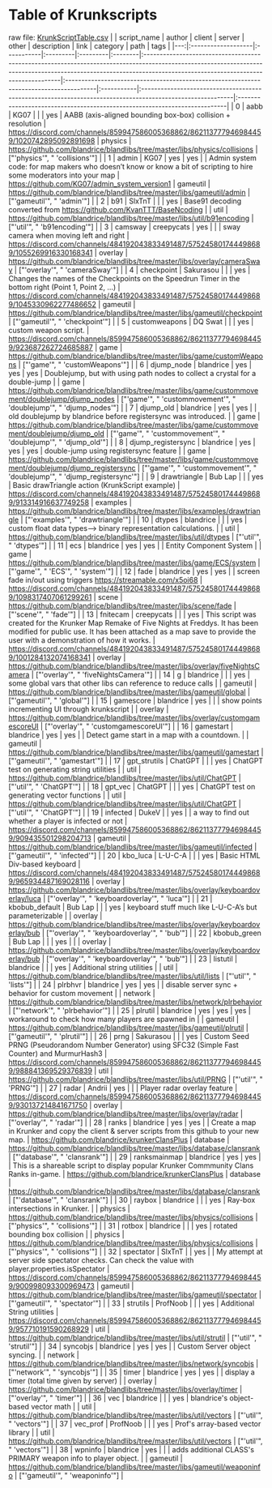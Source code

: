 # Table of Krunkscripts
 raw file: [KrunkScriptTable.csv](KrunkScriptTable.csv)
|    | script_name        | author     | client   | server   | other   | description                                                                                                                                                                                                     | link                                                                                   | category   | path                                                                                                      | tags                                                                      |
|---:|:-------------------|:-----------|:---------|:---------|:--------|:----------------------------------------------------------------------------------------------------------------------------------------------------------------------------------------------------------------|:---------------------------------------------------------------------------------------|:-----------|:----------------------------------------------------------------------------------------------------------|:--------------------------------------------------------------------------|
|  0 | aabb               | KG07       |          |          | yes     | AABB (axis-aligned bounding box-box) collision + resolution                                                                                                                                                     | https://discord.com/channels/859947586005368862/862113777946984459/1020742895092891698 | physics    | https://github.com/blandrice/blandlibs/tree/master/libs/physics/collisions                                | ["'physics'", " 'collisions'"]                                            |
|  1 | admin              | KG07       | yes      | yes      |         | Admin system code: for map makers who doesn’t know or know a bit of scripting to hire some moderators into your map                                                                                             | https://github.com/KG07/admin_system_version1                                          | gameutil   | https://github.com/blandrice/blandlibs/tree/master/libs/gameutil/admin                                    | ["'gameutil'", " 'admin'"]                                                |
|  2 | b91                | SlxTnT     |          |          | yes     | Base91 decoding converted from https://github.com/KvanTTT/BaseNcoding                                                                                                                                           |                                                                                        | util       | https://github.com/blandrice/blandlibs/tree/master/libs/util/b91encoding                                  | ["'util'", " 'b91encoding'"]                                              |
|  3 | camsway            | creepycats | yes      |          |         | sway camera when moving left and right                                                                                                                                                                          | https://discord.com/channels/484192043833491487/575245801744498689/1055269916330168341 | overlay    | https://github.com/blandrice/blandlibs/tree/master/libs/overlay/cameraSway                                | ["'overlay'", " 'cameraSway'"]                                            |
|  4 | checkpoint         | Sakurasou  |          |          | yes     | Changes the names of the Checkpoints on the Speedrun Timer in the bottom right (Point 1, Point 2, ...)                                                                                                          | https://discord.com/channels/484192043833491487/575245801744498689/1045330962277486652 | gameutil   | https://github.com/blandrice/blandlibs/tree/master/libs/gameutil/checkpoint                               | ["'gameutil'", " 'checkpoint'"]                                           |
|  5 | customweapons      | DQ Swat    |          |          | yes     | custom weapon script.                                                                                                                                                                                           | https://discord.com/channels/859947586005368862/862113777946984459/923687262724685887  | game       | https://github.com/blandrice/blandlibs/tree/master/libs/game/customWeapons                                | ["'game'", " 'customWeapons'"]                                            |
|  6 | djump_node         | blandrice  | yes      | yes      | yes     | Doublejump, but with using path nodes to collect a crystal for a double-jump                                                                                                                                    |                                                                                        | game       | https://github.com/blandrice/blandlibs/tree/master/libs/game/custommovement/doublejump/djump_nodes        | ["'game'", " 'custommovement'", " 'doublejump'", " 'djump_nodes'"]        |
|  7 | djump_old          | blandrice  | yes      | yes      |         | old doublejump by blandrice before registersync was introduced.                                                                                                                                                 |                                                                                        | game       | https://github.com/blandrice/blandlibs/tree/master/libs/game/custommovement/doublejump/djump_old          | ["'game'", " 'custommovement'", " 'doublejump'", " 'djump_old'"]          |
|  8 | djump_registersync | blandrice  | yes      | yes      | yes     | double-jump using registersync feature                                                                                                                                                                          |                                                                                        | game       | https://github.com/blandrice/blandlibs/tree/master/libs/game/custommovement/doublejump/djump_registersync | ["'game'", " 'custommovement'", " 'doublejump'", " 'djump_registersync'"] |
|  9 | drawtriangle       | Bub Lap    |          |          | yes     | Basic drawTriangle action (KrunkScript example)                                                                                                                                                                 | https://discord.com/channels/484192043833491487/575245801744498689/913314916637749258  | examples   | https://github.com/blandrice/blandlibs/tree/master/libs/examples/drawtriangle                             | ["'examples'", " 'drawtriangle'"]                                         |
| 10 | dtypes             | blandrice  |          |          | yes     | custom float data types--> binary representation calculations.                                                                                                                                                  |                                                                                        | util       | https://github.com/blandrice/blandlibs/tree/master/libs/util/dtypes                                       | ["'util'", " 'dtypes'"]                                                   |
| 11 | ecs                | blandrice  | yes      | yes      |         | Entity Component System                                                                                                                                                                                         |                                                                                        | game       | https://github.com/blandrice/blandlibs/tree/master/libs/game/ECS/system                                   | ["'game'", " 'ECS'", " 'system'"]                                         |
| 12 | fade               | blandrice  | yes      | yes      |         | screen fade in/out using triggers https://streamable.com/x5oi68                                                                                                                                                 | https://discord.com/channels/484192043833491487/575245801744498689/1098317407061299261 | scene      | https://github.com/blandrice/blandlibs/tree/master/libs/scene/fade                                        | ["'scene'", " 'fade'"]                                                    |
| 13 | fnitecam           | creepycats |          |          | yes     | This script was created for the Krunker Map Remake of Five Nights at Freddys. It has been modified for public use. It has been attached as a map save to provide the user with a demonstration of how it works. | https://discord.com/channels/484192043833491487/575245801744498689/1001284132074168341 | overlay    | https://github.com/blandrice/blandlibs/tree/master/libs/overlay/fiveNightsCamera                          | ["'overlay'", " 'fiveNightsCamera'"]                                      |
| 14 | g                  | blandrice  |          |          | yes     | some global vars that other libs can reference to reduce calls                                                                                                                                                  |                                                                                        | gameutil   | https://github.com/blandrice/blandlibs/tree/master/libs/gameutil/global                                   | ["'gameutil'", " 'global'"]                                               |
| 15 | gamescore          | blandrice  | yes      |          |         | show points incrementing UI through krunkscript                                                                                                                                                                 |                                                                                        | overlay    | https://github.com/blandrice/blandlibs/tree/master/libs/overlay/customgamescoreUI                         | ["'overlay'", " 'customgamescoreUI'"]                                     |
| 16 | gamestart          | blandrice  | yes      | yes      |         | Detect game start in a map with a countdown.                                                                                                                                                                    |                                                                                        | gameutil   | https://github.com/blandrice/blandlibs/tree/master/libs/gameutil/gamestart                                | ["'gameutil'", " 'gamestart'"]                                            |
| 17 | gpt_strutils       | ChatGPT    |          |          | yes     | ChatGPT test on generating string utilities                                                                                                                                                                     |                                                                                        | util       | https://github.com/blandrice/blandlibs/tree/master/libs/util/ChatGPT                                      | ["'util'", " 'ChatGPT'"]                                                  |
| 18 | gpt_vec            | ChatGPT    |          |          | yes     | ChatGPT test on generating vector functions                                                                                                                                                                     |                                                                                        | util       | https://github.com/blandrice/blandlibs/tree/master/libs/util/ChatGPT                                      | ["'util'", " 'ChatGPT'"]                                                  |
| 19 | infected           | DukeV      |          | yes      |         | a way to find out whether a player is infected or not                                                                                                                                                           | https://discord.com/channels/859947586005368862/862113777946984459/909435501298204713  | gameutil   | https://github.com/blandrice/blandlibs/tree/master/libs/gameutil/infected                                 | ["'gameutil'", " 'infected'"]                                             |
| 20 | kbo_luca           | L-U-C-A    |          |          | yes     | Basic HTML Div-based keyboard                                                                                                                                                                                   | https://discord.com/channels/484192043833491487/575245801744498689/965934487169028116  | overlay    | https://github.com/blandrice/blandlibs/tree/master/libs/overlay/keyboardoverlay/luca                      | ["'overlay'", " 'keyboardoverlay'", " 'luca'"]                            |
| 21 | kbobub_default     | Bub Lap    |          |          | yes     | keyboard stuff much like L-U-C-A’s but parameterizable                                                                                                                                                          |                                                                                        | overlay    | https://github.com/blandrice/blandlibs/tree/master/libs/overlay/keyboardoverlay/bub                       | ["'overlay'", " 'keyboardoverlay'", " 'bub'"]                             |
| 22 | kbobub_green       | Bub Lap    |          |          | yes     |                                                                                                                                                                                                                 |                                                                                        | overlay    | https://github.com/blandrice/blandlibs/tree/master/libs/overlay/keyboardoverlay/bub                       | ["'overlay'", " 'keyboardoverlay'", " 'bub'"]                             |
| 23 | listutil           | blandrice  |          |          | yes     | Additional string utilities                                                                                                                                                                                     |                                                                                        | util       | https://github.com/blandrice/blandlibs/tree/master/libs/util/lists                                        | ["'util'", " 'lists'"]                                                    |
| 24 | plrbhvr            | blandrice  | yes      | yes      |         | disable server sync + behavior for custom movement                                                                                                                                                              |                                                                                        | network    | https://github.com/blandrice/blandlibs/tree/master/libs/network/plrbehavior                               | ["'network'", " 'plrbehavior'"]                                           |
| 25 | plrutil            | blandrice  | yes      | yes      | yes     | workaround to check how many players are spawned in                                                                                                                                                             |                                                                                        | gameutil   | https://github.com/blandrice/blandlibs/tree/master/libs/gameutil/plrutil                                  | ["'gameutil'", " 'plrutil'"]                                              |
| 26 | prng               | Sakurasou  |          |          | yes     | Custom Seed PRNG (Pseudorandom Number Generator) using SFC32 (Simple Fast Counter) and MurmurHash3                                                                                                              | https://discord.com/channels/859947586005368862/862113777946984459/988841369529376839  | util       | https://github.com/blandrice/blandlibs/tree/master/libs/util/PRNG                                         | ["'util'", " 'PRNG'"]                                                     |
| 27 | radar              | Andrii     | yes      |          |         | Player radar overlay feature                                                                                                                                                                                    | https://discord.com/channels/859947586005368862/862113777946984459/930137214841671750  | overlay    | https://github.com/blandrice/blandlibs/tree/master/libs/overlay/radar                                     | ["'overlay'", " 'radar'"]                                                 |
| 28 | ranks              | blandrice  | yes      | yes      |         | Create a map in Krunker and copy the client & server scripts from this github to your new map.                                                                                                                  | https://github.com/blandrice/krunkerClansPlus                                          | database   | https://github.com/blandrice/blandlibs/tree/master/libs/database/clansrank                                | ["'database'", " 'clansrank'"]                                            |
| 29 | ranksmainmap       | blandrice  | yes      | yes      |         | This is a shareable script to display popular Krunker Commmunity Clans Ranks in-game.                                                                                                                           | https://github.com/blandrice/krunkerClansPlus                                          | database   | https://github.com/blandrice/blandlibs/tree/master/libs/database/clansrank                                | ["'database'", " 'clansrank'"]                                            |
| 30 | raybox             | blandrice  |          |          | yes     | Ray-box intersections in Krunker.                                                                                                                                                                               |                                                                                        | physics    | https://github.com/blandrice/blandlibs/tree/master/libs/physics/collisions                                | ["'physics'", " 'collisions'"]                                            |
| 31 | rotbox             | blandrice  |          |          | yes     | rotated bounding box collision                                                                                                                                                                                  |                                                                                        | physics    | https://github.com/blandrice/blandlibs/tree/master/libs/physics/collisions                                | ["'physics'", " 'collisions'"]                                            |
| 32 | spectator          | SlxTnT     |          | yes      |         | My attempt at server side spectator checks. Can check the value with player.properties.isSpectator                                                                                                              | https://discord.com/channels/859947586005368862/862113777946984459/900998093300969473  | gameutil   | https://github.com/blandrice/blandlibs/tree/master/libs/gameutil/spectator                                | ["'gameutil'", " 'spectator'"]                                            |
| 33 | strutils           | ProfNoob   |          |          | yes     | Additional String utilities                                                                                                                                                                                     | https://discord.com/channels/859947586005368862/862113777946984459/957710191590268929  | util       | https://github.com/blandrice/blandlibs/tree/master/libs/util/strutil                                      | ["'util'", " 'strutil'"]                                                  |
| 34 | syncobjs           | blandrice  | yes      | yes      |         | Custom Server object syncing.                                                                                                                                                                                   |                                                                                        | network    | https://github.com/blandrice/blandlibs/tree/master/libs/network/syncobjs                                  | ["'network'", " 'syncobjs'"]                                              |
| 35 | timer              | blandrice  | yes      | yes      |         | display a timer (total time given by server)                                                                                                                                                                    |                                                                                        | overlay    | https://github.com/blandrice/blandlibs/tree/master/libs/overlay/timer                                     | ["'overlay'", " 'timer'"]                                                 |
| 36 | vec                | blandrice  |          |          | yes     | blandrice's object-based vector math                                                                                                                                                                            |                                                                                        | util       | https://github.com/blandrice/blandlibs/tree/master/libs/util/vectors                                      | ["'util'", " 'vectors'"]                                                  |
| 37 | vec_prof           | ProfNoob   |          |          | yes     | Prof's array-based vector library                                                                                                                                                                               |                                                                                        | util       | https://github.com/blandrice/blandlibs/tree/master/libs/util/vectors                                      | ["'util'", " 'vectors'"]                                                  |
| 38 | wpninfo            | blandrice  | yes      |          |         | adds additional CLASS's PRIMARY weapon info to player object.                                                                                                                                                   |                                                                                        | gameutil   | https://github.com/blandrice/blandlibs/tree/master/libs/gameutil/weaponinfo                               | ["'gameutil'", " 'weaponinfo'"]                                           |